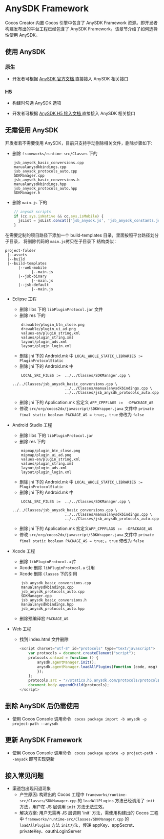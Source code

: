 
# AnySDK Framework

Cocos Creator 内置 Cocos 引擎中包含了 AnySDK Framework 资源。即开发者构建发布出的平台工程已经包含了 AnySDK Framework。该章节介绍了如何选择性使用 AnySDK。

## 使用 AnySDK 

### 原生

- 开发者可根据 [ AnySDK 官方文档 ](//docs.anysdk.com) 直接接入 AnySDK 相关接口

### H5

- 构建时勾选 AnySDK 选项

- 开发者可根据 [ AnySDK H5 接入文档 ](//docs.anysdk.com/H5Tutorial) 直接接入 AnySDK 相关接口


## 无需使用 AnySDK

开发者若不需要使用 AnySDK，目前只支持手动删除相关文件，删除步骤如下:
- 删除 `frameworks/runtime-src/Classes` 下的 
```
	jsb_anysdk_basic_conversions.cpp
	manualanysdkbindings.cpp
	jsb_anysdk_protocols_auto.cpp 
	SDKManager.cpp
	jsb_anysdk_basic_conversions.h
	manualanysdkbindings.hpp
	jsb_anysdk_protocols_auto.hpp 
	SDKManager.h
```

- 删除 `main.js` 下的
``` js
    // anysdk scripts
    if (cc.sys.isNative && cc.sys.isMobile) {
      jsList = jsList.concat(['jsb_anysdk.js', 'jsb_anysdk_constants.js']);
    }
```
在需要定制的项目路径下添加一个 build-templates 目录，里面按照平台路径划分子目录， 将删除代码的 `main.js`拷贝在子目录下
结构类似：

```
project-folder
 |--assets
 |--build
 |--build-templates
      |--web-mobile
            |--main.js
      |--jsb-binary
            |--main.js
      |--jsb-default
            |--main.js
```

- Eclipse 工程
	* 删除 libs 下的 `libPluginProtocol.jar` 文件
	* 删除 res 下的
	```
		drawable/plugin_btn_close.png
		drawable/plugin_ui_ad.png
		values-en/plugin_string.xml
		values/plugin_string.xml 
		layout/plugin_ads.xml
		layout/plugin_login.xml
	```
	* 删除 jni 下的 Android.mk 中 `LOCAL_WHOLE_STATIC_LIBRARIES := PluginProtocolStatic`
	* 删除 jni 下的 Android.mk 中
	```
		LOCAL_SRC_FILES :=  ../../Classes/SDKManager.cpp \ 
							../../Classes/jsb_anysdk_basic_conversions.cpp \
							../../Classes/manualanysdkbindings.cpp \
							../../Classes/jsb_anysdk_protocols_auto.cpp 
	```

	* 删除 jni 下的 Application.mk 宏定义 `APP_CPPFLAGS :=  -DPACKAGE_AS`
	* 修改 `src/org/cocos2dx/javascript/SDKWrapper.java` 文件中 `private final static boolean PACKAGE_AS = true;`，`true` 修改为 `false`
- Android Studio 工程
	* 删除 libs 下的 `libPluginProtocol.jar` 
	* 删除 res 下的
	```
		mipmap/plugin_btn_close.png
		mipmap/plugin_ui_ad.png
		values-en/plugin_string.xml
		values/plugin_string.xml
		layout/plugin_ads.xml
		layout/plugin_login.xml
	```
	* 删除 jni 下的 Android.mk 中 `LOCAL_WHOLE_STATIC_LIBRARIES := PluginProtocolStatic`
	* 删除 jni 下的 Android.mk 中 
	```
		LOCAL_SRC_FILES :=  ../../Classes/SDKManager.cpp \
							../../Classes/jsb_anysdk_basic_conversions.cpp \
							../../Classes/manualanysdkbindings.cpp \
							../../Classes/jsb_anysdk_protocols_auto.cpp
	```
	* 删除 jni 下的 Application.mk 宏定义`APP_CPPFLAGS :=  -DPACKAGE_AS`
	* 修改 `src/org/cocos2dx/javascript/SDKWrapper.java` 文件中 `private final static boolean PACKAGE_AS = true;`，`true` 修改为 `false`
- Xcode 工程
	* 删除 `libPluginProtocol.a` 库
	* Xcode 删除 `libPluginProtocol.a` 引用
	* Xcode 删除 `Classes` 下的引用
	```
		jsb_anysdk_basic_conversions.cpp
		manualanysdkbindings.cpp
		jsb_anysdk_protocols_auto.cpp 
		SDKManager.cpp
		jsb_anysdk_basic_conversions.h
		manualanysdkbindings.hpp
		jsb_anysdk_protocols_auto.hpp 
	```
	* 删除预编译宏 `PACKAGE_AS`
- Web 工程
	* 找到 index.html 文件删除
		```js
		<script charset="utf-8" id="protocols" type="text/javascript">
			var protocols = document.createElement("script");
			protocols.onload = function () {
				anysdk.agentManager.init();
				anysdk.agentManager.loadAllPlugins(function (code, msg) {
      			});
			};
			protocols.src = "//statics.h5.anysdk.com/protocols/protocols.js";
			document.body.appendChild(protocols);
		</script>
  	 	```

## 删除 AnySDK 后仍需使用 
- 使用 Cocos Console 调用命令 ` cocos package import -b anysdk -p project-path --anysdk`

## 更新 AnySDK Framework
- 使用 Cocos Console 调用命令 ` cocos package update -p project-path --anysdk` 即可实现更新

## 接入常见问题
- 渠道包出现闪退现象
	* 产生原因: 构建出的 Cocos 工程中 `frameworks/runtime-src/Classes/SDKManager.cpp` 的 `loadAllPlugins` 方法已经调用了 `init` 方法，用户在 JS 层调用 `init` 方法无法生效。
	* 解决方案: 用户无需再 JS 层调用 'init' 方法，需使用构建出的 Cocos 工程中 `frameworks/runtime-src/Classes/SDKManager.cpp` 的 `loadAllPlugins` 方法 `init`方法，传递 appKey、appSecret、privateKey、oauthLoginServer
